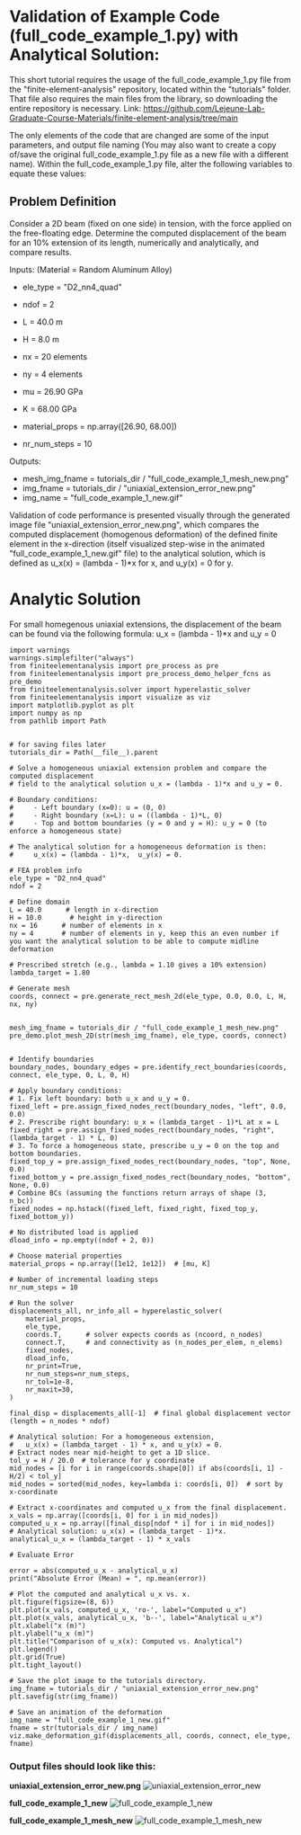 # Validation of Example Code (full_code_example_1.py) with Analytical Solution:

This short tutorial requires the usage of the full_code_example_1.py file from the "finite-element-analysis" repository, located within the "tutorials" folder. That file also requires the main files from the library, so downloading the entire repository is necessary. 
Link: https://github.com/Lejeune-Lab-Graduate-Course-Materials/finite-element-analysis/tree/main

The only elements of the code that are changed are some of the input parameters, and output file naming (You may also want to create a copy of/save the original full_code_example_1.py file as a new file with a different name).
Within the full_code_example_1.py file, alter the following variables to equate these values:

## Problem Definition

Consider a 2D beam (fixed on one side) in tension, with the force applied on the free-floating edge. Determine the computed displacement of the beam for an 10% extension of its length, numerically and analytically, and compare results.

Inputs: (Material = Random Aluminum Alloy)
- ele_type = "D2_nn4_quad"
- ndof = 2 
- L = 40.0 m
- H = 8.0 m
- nx = 20 elements   
- ny = 4 elements
- mu = 26.90 GPa
- K = 68.00 GPa

- material_props = np.array([26.90, 68.00])
- nr_num_steps = 10

Outputs:
- mesh_img_fname = tutorials_dir / "full_code_example_1_mesh_new.png"
- img_fname = tutorials_dir / "uniaxial_extension_error_new.png"
- img_name = "full_code_example_1_new.gif"


Validation of code performance is presented visually through the generated image file "uniaxial_extension_error_new.png", which compares the computed displacement (homogenous deformation) of the defined finite element in the x-direction (itself visualized step-wise in the animated "full_code_example_1_new.gif" file) to the analytical solution, which is defined as u_x(x) = (lambda - 1)*x for x, and u_y(x) = 0 for y.


# Analytic Solution
For small homegenous uniaxial extensions, the displacement of the beam can be found via the following formula:
u_x = (lambda - 1)*x and u_y = 0

```
import warnings
warnings.simplefilter("always")
from finiteelementanalysis import pre_process as pre
from finiteelementanalysis import pre_process_demo_helper_fcns as pre_demo
from finiteelementanalysis.solver import hyperelastic_solver
from finiteelementanalysis import visualize as viz
import matplotlib.pyplot as plt
import numpy as np
from pathlib import Path


# for saving files later
tutorials_dir = Path(__file__).parent

# Solve a homogeneous uniaxial extension problem and compare the computed displacement
# field to the analytical solution u_x = (lambda - 1)*x and u_y = 0.

# Boundary conditions:
#     - Left boundary (x=0): u = (0, 0)
#     - Right boundary (x=L): u = ((lambda - 1)*L, 0)
#     - Top and bottom boundaries (y = 0 and y = H): u_y = 0 (to enforce a homogeneous state)

# The analytical solution for a homogeneous deformation is then:
#     u_x(x) = (lambda - 1)*x,  u_y(x) = 0.

# FEA problem info
ele_type = "D2_nn4_quad"
ndof = 2

# Define domain
L = 40.0      # length in x-direction
H = 10.0       # height in y-direction
nx = 16      # number of elements in x
ny = 4       # number of elements in y, keep this an even number if you want the analytical solution to be able to compute midline deformation

# Prescribed stretch (e.g., lambda = 1.10 gives a 10% extension)
lambda_target = 1.80

# Generate mesh
coords, connect = pre.generate_rect_mesh_2d(ele_type, 0.0, 0.0, L, H, nx, ny)


mesh_img_fname = tutorials_dir / "full_code_example_1_mesh_new.png"
pre_demo.plot_mesh_2D(str(mesh_img_fname), ele_type, coords, connect)


# Identify boundaries
boundary_nodes, boundary_edges = pre.identify_rect_boundaries(coords, connect, ele_type, 0, L, 0, H)

# Apply boundary conditions:
# 1. Fix left boundary: both u_x and u_y = 0.
fixed_left = pre.assign_fixed_nodes_rect(boundary_nodes, "left", 0.0, 0.0)
# 2. Prescribe right boundary: u_x = (lambda_target - 1)*L at x = L
fixed_right = pre.assign_fixed_nodes_rect(boundary_nodes, "right", (lambda_target - 1) * L, 0)
# 3. To force a homogeneous state, prescribe u_y = 0 on the top and bottom boundaries.
fixed_top_y = pre.assign_fixed_nodes_rect(boundary_nodes, "top", None, 0.0)
fixed_bottom_y = pre.assign_fixed_nodes_rect(boundary_nodes, "bottom", None, 0.0)
# Combine BCs (assuming the functions return arrays of shape (3, n_bc))
fixed_nodes = np.hstack((fixed_left, fixed_right, fixed_top_y, fixed_bottom_y))

# No distributed load is applied
dload_info = np.empty((ndof + 2, 0))

# Choose material properties
material_props = np.array([1e12, 1e12])  # [mu, K]

# Number of incremental loading steps
nr_num_steps = 10

# Run the solver
displacements_all, nr_info_all = hyperelastic_solver(
    material_props,
    ele_type,
    coords.T,      # solver expects coords as (ncoord, n_nodes)
    connect.T,     # and connectivity as (n_nodes_per_elem, n_elems)
    fixed_nodes,
    dload_info,
    nr_print=True,
    nr_num_steps=nr_num_steps,
    nr_tol=1e-8,
    nr_maxit=30,
)

final_disp = displacements_all[-1]  # final global displacement vector (length = n_nodes * ndof)

# Analytical solution: For a homogeneous extension,
#   u_x(x) = (lambda_target - 1) * x, and u_y(x) = 0.
# Extract nodes near mid-height to get a 1D slice.
tol_y = H / 20.0  # tolerance for y coordinate
mid_nodes = [i for i in range(coords.shape[0]) if abs(coords[i, 1] - H/2) < tol_y]
mid_nodes = sorted(mid_nodes, key=lambda i: coords[i, 0])  # sort by x-coordinate

# Extract x-coordinates and computed u_x from the final displacement.
x_vals = np.array([coords[i, 0] for i in mid_nodes])
computed_u_x = np.array([final_disp[ndof * i] for i in mid_nodes])
# Analytical solution: u_x(x) = (lambda_target - 1)*x.
analytical_u_x = (lambda_target - 1) * x_vals

# Evaluate Error

error = abs(computed_u_x - analytical_u_x)
print("Absolute Error (Mean) = ", np.mean(error))

# Plot the computed and analytical u_x vs. x.
plt.figure(figsize=(8, 6))
plt.plot(x_vals, computed_u_x, 'ro-', label="Computed u_x")
plt.plot(x_vals, analytical_u_x, 'b--', label="Analytical u_x")
plt.xlabel("x (m)")
plt.ylabel("u_x (m)")
plt.title("Comparison of u_x(x): Computed vs. Analytical")
plt.legend()
plt.grid(True)
plt.tight_layout()

# Save the plot image to the tutorials directory.
img_fname = tutorials_dir / "uniaxial_extension_error_new.png"
plt.savefig(str(img_fname))

# Save an animation of the deformation
img_name = "full_code_example_1_new.gif"
fname = str(tutorials_dir / img_name)
viz.make_deformation_gif(displacements_all, coords, connect, ele_type, fname)
```


### Output files should look like this:

**uniaxial_extension_error_new.png**
![uniaxial_extension_error_new](https://github.com/user-attachments/assets/3467874a-6bdd-4236-87dc-6025910fd82e)

**full_code_example_1_new**
![full_code_example_1_new](https://github.com/user-attachments/assets/9b8e1b63-be2e-4dc5-b2e1-9043cf2de2f2)

**full_code_example_1_mesh_new**
![full_code_example_1_mesh_new](https://github.com/user-attachments/assets/0c29a87d-dc6b-4728-9525-f5616a4b4398)
